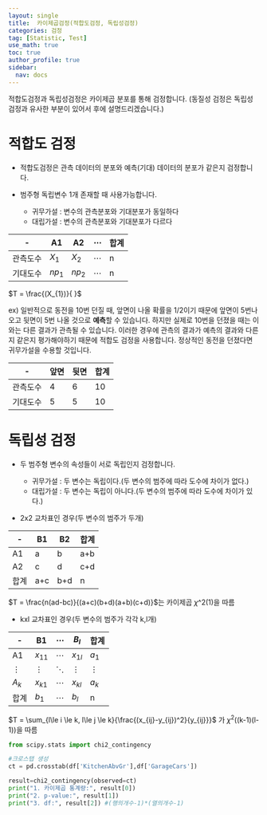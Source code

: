 ```yaml
---
layout: single
title:  카이제곱검정(적합도검정, 독립성검정)
categories: 검정
tag: [Statistic, Test]
use_math: true
toc: true
author_profile: true
sidebar:
  nav: docs
---
```


적합도검정과 독립성검정은 카이제곱 분포를 통해 검정합니다. (동질성 검정은 독립성 검정과 유사한 부분이 있어서 후에 설명드리겠습니다.)


# 적합도 검정

- 적합도검정은 관측 데이터의 분포와 예측(기대) 데이터의 분포가 같은지 검정합니다.
- 범주형 독립변수 1개 존재할 때 사용가능합니다.
 
  - 귀무가설 : 변수의 관측분포와 기대분포가 동일하다
  - 대립가설 : 변수의 관측분포와 기대분포가 다르다

|-|A1|A2|$\cdots$|합계|
|-|-|-|-|-|
|관측도수|$X_{1}$|$X_{2}$|$\cdots$|n|
|기대도수|$np_{1}$|$np_{2}$|$\cdots$|n|

$T = \frac{(X_{1})}{  }$


ex) 일반적으로 동전을 10번 던질 때, 앞면이 나올 확률을 1/2이기 때문에 앞면이 5번나오고 뒷면이 5번 나올 것으로 **예측**할 수 있습니다. 하지만 실제로 10번을 던졌을 때는 이와는 다른 결과가 관측될 수 있습니다. 이러한 경우에 관측의 결과가 예측의 결과와 다른지 같은지 평가해야하기 때문에 적합도 검정을 사용합니다. 정상적인 동전을 던졌다면 귀무가설을 수용할 것입니다.

|-|앞면|뒷면|합계|
|-|-|-|-|
|관측도수|4|6|10|
|기대도수|5|5|10|

# 독립성 검정

- 두 범주형 변수의 속성들이 서로 독립인지 검정합니다.

  - 귀무가설 : 두 변수는 독립이다.(두 변수의 범주에 따라 도수에 차이가 없다.)  
  - 대립가설 : 두 변수는 독립이 아니다.(두 변수의 범주에 따라 도수에 차이가 있다.)


- 2x2 교차표인 경우(두 변수의 범주가 두개)

|-|B1|B2|합계|
|-|-|-|-|
|A1|a|b|a+b|
|A2|c|d|c+d|
|합계|a+c|b+d|n|

$T = \frac{n(ad-bc)}{(a+c)(b+d)(a+b)(c+d)}$는 카이제곱 $\chi$^2(1)을 따름

- kxl 교차표인 경우(두 변수의 범주가 각각 k,l개)

|-|B1|$\cdots$|$B_{l}$|합계|
|-|-|-|-|-|
|A1|$x_{11}$|$\cdots$|$x_{1l}$|$a_{1}$|
|$\vdots$|$\vdots$|$\ddots$|$\vdots$|$\vdots$|
|$A_{k}$|$x_{k1}$|$\cdots$|$x_{kl}$|$a_{k}$|
|합계|$b_{1}$|$\cdots$|$b_{l}$|n|

$T = \sum_{l\le i \le k, l\le j \le k}{\frac{(x_{ij}-y_{ij})^2}{y_{ij}}}$
가 $\chi^2$((k-1)(l-1))을 따름



```python
from scipy.stats import chi2_contingency

#크로스탭 생성
ct = pd.crosstab(df['KitchenAbvGr'],df['GarageCars']) 

result=chi2_contingency(observed=ct)
print("1. 카이제곱 통계량:", result[0])
print("2. p-value:", result[1])
print("3. df:", result[2]) #(행의개수-1)*(열의개수-1)
```